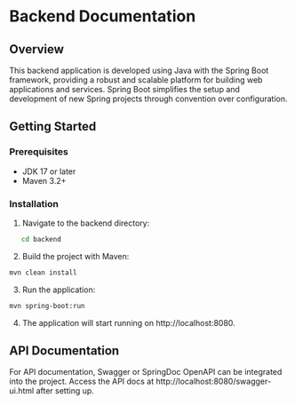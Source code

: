 # Backend Documentation

## Overview

This backend application is developed using Java with the Spring Boot framework, providing a robust and scalable platform for building web applications and services. Spring Boot simplifies the setup and development of new Spring projects through convention over configuration.

## Getting Started

### Prerequisites

- JDK 17 or later
- Maven 3.2+

### Installation

1. Navigate to the backend directory:

```bash
   cd backend
```

2. Build the project with Maven:

```bash
mvn clean install
```

3. Run the application:

```bash
mvn spring-boot:run
```

4. The application will start running on http://localhost:8080.

## API Documentation
For API documentation, Swagger or SpringDoc OpenAPI can be integrated into the project. Access the API docs at http://localhost:8080/swagger-ui.html after setting up.